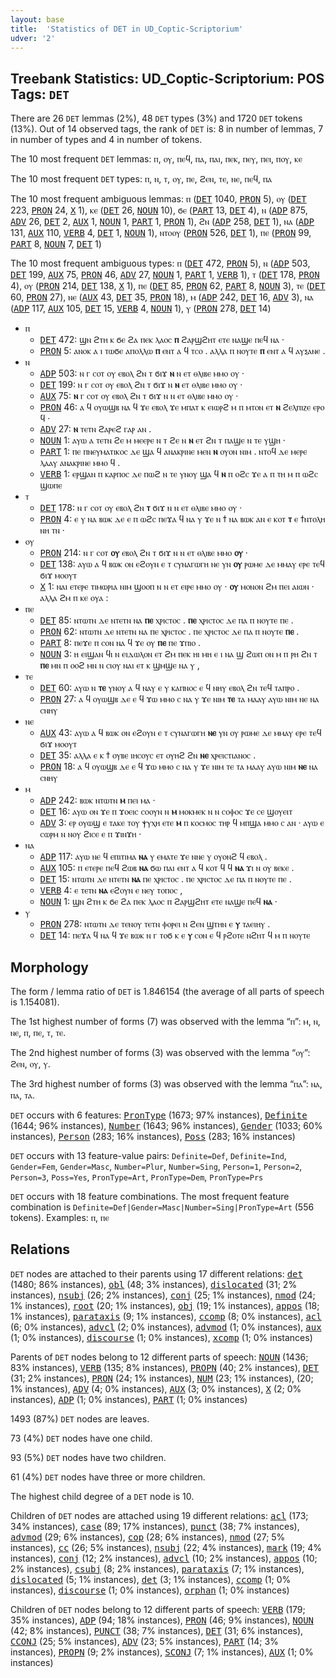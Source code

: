 ```yaml
---
layout: base
title:  'Statistics of DET in UD_Coptic-Scriptorium'
udver: '2'
---
```


## Treebank Statistics: UD_Coptic-Scriptorium: POS Tags: `DET`

There are 26 `DET` lemmas (2%), 48 `DET` types (3%) and 1720 `DET` tokens (13%).
Out of 14 observed tags, the rank of `DET` is: 8 in number of lemmas, 7 in number of types and 4 in number of tokens.

The 10 most frequent `DET` lemmas: ⲡ, ⲟⲩ, ⲡⲉϥ, ⲡⲁ, ⲡⲁⲓ, ⲡⲉⲕ, ⲡⲉⲩ, ⲡⲉⲓ, ⲡⲟⲩ, ⲕⲉ

The 10 most frequent `DET` types:  ⲡ, ⲛ, ⲧ, ⲟⲩ, ⲡⲉ, ϩⲉⲛ, ⲧⲉ, ⲛⲉ, ⲡⲉϥ, ⲡⲁ

The 10 most frequent ambiguous lemmas: ⲡ (<tt><a href="cop_scriptorium-pos-DET.html">DET</a></tt> 1040, <tt><a href="cop_scriptorium-pos-PRON.html">PRON</a></tt> 5), ⲟⲩ (<tt><a href="cop_scriptorium-pos-DET.html">DET</a></tt> 223, <tt><a href="cop_scriptorium-pos-PRON.html">PRON</a></tt> 24, <tt><a href="cop_scriptorium-pos-X.html">X</a></tt> 1), ⲕⲉ (<tt><a href="cop_scriptorium-pos-DET.html">DET</a></tt> 26, <tt><a href="cop_scriptorium-pos-NOUN.html">NOUN</a></tt> 10), ϭⲉ (<tt><a href="cop_scriptorium-pos-PART.html">PART</a></tt> 13, <tt><a href="cop_scriptorium-pos-DET.html">DET</a></tt> 4), ⲛ (<tt><a href="cop_scriptorium-pos-ADP.html">ADP</a></tt> 875, <tt><a href="cop_scriptorium-pos-ADV.html">ADV</a></tt> 26, <tt><a href="cop_scriptorium-pos-DET.html">DET</a></tt> 2, <tt><a href="cop_scriptorium-pos-AUX.html">AUX</a></tt> 1, <tt><a href="cop_scriptorium-pos-NOUN.html">NOUN</a></tt> 1, <tt><a href="cop_scriptorium-pos-PART.html">PART</a></tt> 1, <tt><a href="cop_scriptorium-pos-PRON.html">PRON</a></tt> 1), ϩⲛ (<tt><a href="cop_scriptorium-pos-ADP.html">ADP</a></tt> 258, <tt><a href="cop_scriptorium-pos-DET.html">DET</a></tt> 1), ⲛⲁ (<tt><a href="cop_scriptorium-pos-ADP.html">ADP</a></tt> 131, <tt><a href="cop_scriptorium-pos-AUX.html">AUX</a></tt> 110, <tt><a href="cop_scriptorium-pos-VERB.html">VERB</a></tt> 4, <tt><a href="cop_scriptorium-pos-DET.html">DET</a></tt> 1, <tt><a href="cop_scriptorium-pos-NOUN.html">NOUN</a></tt> 1), ⲛⲧⲟⲟⲩ (<tt><a href="cop_scriptorium-pos-PRON.html">PRON</a></tt> 526, <tt><a href="cop_scriptorium-pos-DET.html">DET</a></tt> 1), ⲡⲉ (<tt><a href="cop_scriptorium-pos-PRON.html">PRON</a></tt> 99, <tt><a href="cop_scriptorium-pos-PART.html">PART</a></tt> 8, <tt><a href="cop_scriptorium-pos-NOUN.html">NOUN</a></tt> 7, <tt><a href="cop_scriptorium-pos-DET.html">DET</a></tt> 1)

The 10 most frequent ambiguous types:  ⲡ (<tt><a href="cop_scriptorium-pos-DET.html">DET</a></tt> 472, <tt><a href="cop_scriptorium-pos-PRON.html">PRON</a></tt> 5), ⲛ (<tt><a href="cop_scriptorium-pos-ADP.html">ADP</a></tt> 503, <tt><a href="cop_scriptorium-pos-DET.html">DET</a></tt> 199, <tt><a href="cop_scriptorium-pos-AUX.html">AUX</a></tt> 75, <tt><a href="cop_scriptorium-pos-PRON.html">PRON</a></tt> 46, <tt><a href="cop_scriptorium-pos-ADV.html">ADV</a></tt> 27, <tt><a href="cop_scriptorium-pos-NOUN.html">NOUN</a></tt> 1, <tt><a href="cop_scriptorium-pos-PART.html">PART</a></tt> 1, <tt><a href="cop_scriptorium-pos-VERB.html">VERB</a></tt> 1), ⲧ (<tt><a href="cop_scriptorium-pos-DET.html">DET</a></tt> 178, <tt><a href="cop_scriptorium-pos-PRON.html">PRON</a></tt> 4), ⲟⲩ (<tt><a href="cop_scriptorium-pos-PRON.html">PRON</a></tt> 214, <tt><a href="cop_scriptorium-pos-DET.html">DET</a></tt> 138, <tt><a href="cop_scriptorium-pos-X.html">X</a></tt> 1), ⲡⲉ (<tt><a href="cop_scriptorium-pos-DET.html">DET</a></tt> 85, <tt><a href="cop_scriptorium-pos-PRON.html">PRON</a></tt> 62, <tt><a href="cop_scriptorium-pos-PART.html">PART</a></tt> 8, <tt><a href="cop_scriptorium-pos-NOUN.html">NOUN</a></tt> 3), ⲧⲉ (<tt><a href="cop_scriptorium-pos-DET.html">DET</a></tt> 60, <tt><a href="cop_scriptorium-pos-PRON.html">PRON</a></tt> 27), ⲛⲉ (<tt><a href="cop_scriptorium-pos-AUX.html">AUX</a></tt> 43, <tt><a href="cop_scriptorium-pos-DET.html">DET</a></tt> 35, <tt><a href="cop_scriptorium-pos-PRON.html">PRON</a></tt> 18), ⲙ (<tt><a href="cop_scriptorium-pos-ADP.html">ADP</a></tt> 242, <tt><a href="cop_scriptorium-pos-DET.html">DET</a></tt> 16, <tt><a href="cop_scriptorium-pos-ADV.html">ADV</a></tt> 3), ⲛⲁ (<tt><a href="cop_scriptorium-pos-ADP.html">ADP</a></tt> 117, <tt><a href="cop_scriptorium-pos-AUX.html">AUX</a></tt> 105, <tt><a href="cop_scriptorium-pos-DET.html">DET</a></tt> 15, <tt><a href="cop_scriptorium-pos-VERB.html">VERB</a></tt> 4, <tt><a href="cop_scriptorium-pos-NOUN.html">NOUN</a></tt> 1), ⲩ (<tt><a href="cop_scriptorium-pos-PRON.html">PRON</a></tt> 278, <tt><a href="cop_scriptorium-pos-DET.html">DET</a></tt> 14)


* ⲡ
  * <tt><a href="cop_scriptorium-pos-DET.html">DET</a></tt> 472: ϣⲛ ϩⲧⲏ ⲕ ϭⲉ ϩⲁ ⲡⲉⲕ ⲗⲁⲟⲥ <b>ⲡ</b> ϩⲁⲣϣϩⲏⲧ ⲉⲧⲉ ⲛⲁϣⲉ ⲡⲉϥ ⲛⲁ ·
  * <tt><a href="cop_scriptorium-pos-PRON.html">PRON</a></tt> 5: ⲁⲛⲟⲕ ⲁ ⲓ ⲧⲱϭⲉ ⲁⲡⲟⲗⲗⲱ <b>ⲡ</b> ⲉⲛⲧ ⲁ ϥ ⲧⲥⲟ . ⲁⲗⲗⲁ ⲡ ⲛⲟⲩⲧⲉ <b>ⲡ</b> ⲉⲛⲧ ⲁ ϥ ⲁⲩⲝⲁⲛⲉ .
* ⲛ
  * <tt><a href="cop_scriptorium-pos-ADP.html">ADP</a></tt> 503: ⲛ ⲅ ⲥⲟⲧ ⲟⲩ ⲉⲃⲟⲗ ϩⲛ ⲧ ϭⲓϫ <b>ⲛ</b> ⲛ ⲉⲧ ⲑⲗⲓⲃⲉ ⲙⲙⲟ ⲟⲩ ·
  * <tt><a href="cop_scriptorium-pos-DET.html">DET</a></tt> 199: ⲛ ⲅ ⲥⲟⲧ ⲟⲩ ⲉⲃⲟⲗ ϩⲛ ⲧ ϭⲓϫ ⲛ <b>ⲛ</b> ⲉⲧ ⲑⲗⲓⲃⲉ ⲙⲙⲟ ⲟⲩ ·
  * <tt><a href="cop_scriptorium-pos-AUX.html">AUX</a></tt> 75: <b>ⲛ</b> ⲅ ⲥⲟⲧ ⲟⲩ ⲉⲃⲟⲗ ϩⲛ ⲧ ϭⲓϫ ⲛ ⲛ ⲉⲧ ⲑⲗⲓⲃⲉ ⲙⲙⲟ ⲟⲩ ·
  * <tt><a href="cop_scriptorium-pos-PRON.html">PRON</a></tt> 46: ⲁ ϥ ⲟⲩⲱϣⲃ ⲛⲁ ϥ ϫⲉ ⲉⲃⲟⲗ ϫⲉ ⲙⲡⲁⲧ ⲕ ⲉⲓⲱⲣϩ ⲙ ⲡ ⲙⲧⲟⲛ ⲉⲧ <b>ⲛ</b> ϩⲉⲗⲡⲓⲍⲉ ⲉⲣⲟ ϥ ·
  * <tt><a href="cop_scriptorium-pos-ADV.html">ADV</a></tt> 27: <b>ⲛ</b> ⲧⲉⲧⲛ ϩⲁⲣⲉϩ ⲅⲁⲣ ⲁⲛ .
  * <tt><a href="cop_scriptorium-pos-NOUN.html">NOUN</a></tt> 1: ⲁⲩⲱ ⲁ ⲧⲉⲧⲛ ϩⲉ ⲙ ⲙⲉⲉⲣⲉ ⲛ ⲧ ϩⲉ ⲛ <b>ⲛ</b> ⲉⲧ ϩⲛ ⲧ ⲡⲁϣⲉ ⲛ ⲧⲉ ⲩϣⲏ ·
  * <tt><a href="cop_scriptorium-pos-PART.html">PART</a></tt> 1: ⲡⲉ ⲡⲛⲉⲩⲙⲁⲧⲓⲕⲟⲥ ⲇⲉ ϣⲁ ϥ ⲁⲛⲁⲕⲣⲓⲛⲉ ⲙⲉⲛ <b>ⲛ</b> ⲟⲩⲟⲛ ⲛⲓⲙ . ⲛⲧⲟϥ ⲇⲉ ⲙⲉⲣⲉ ⲗⲁⲁⲩ ⲁⲛⲁⲕⲣⲓⲛⲉ ⲙⲙⲟ ϥ .
  * <tt><a href="cop_scriptorium-pos-VERB.html">VERB</a></tt> 1: ⲉⲣϣⲁⲛ ⲡ ⲕⲁⲣⲡⲟⲥ ⲇⲉ ⲡⲱϩ ⲛ ⲧⲉ ⲩⲛⲟⲩ ϣⲁ ϥ <b>ⲛ</b> ⲡ ⲟϩⲥ ϫⲉ ⲁ ⲡ ⲧⲏ ⲙ ⲡ ⲱϩⲥ ϣⲱⲡⲉ
* ⲧ
  * <tt><a href="cop_scriptorium-pos-DET.html">DET</a></tt> 178: ⲛ ⲅ ⲥⲟⲧ ⲟⲩ ⲉⲃⲟⲗ ϩⲛ <b>ⲧ</b> ϭⲓϫ ⲛ ⲛ ⲉⲧ ⲑⲗⲓⲃⲉ ⲙⲙⲟ ⲟⲩ ·
  * <tt><a href="cop_scriptorium-pos-PRON.html">PRON</a></tt> 4: ⲉ ⲩ ⲛⲁ ⲃⲱⲕ ⲇⲉ ⲉ ⲡ ⲱϩⲥ ⲡⲉϫⲁ ϥ ⲛⲁ ⲩ ϫⲉ ⲛ ϯ ⲛⲁ ⲃⲱⲕ ⲁⲛ ⲉ ⲕⲟⲧ <b>ⲧ</b> ⲉ ϯⲛⲧⲟⲗⲏ ⲛⲏ ⲧⲛ ·
* ⲟⲩ
  * <tt><a href="cop_scriptorium-pos-PRON.html">PRON</a></tt> 214: ⲛ ⲅ ⲥⲟⲧ <b>ⲟⲩ</b> ⲉⲃⲟⲗ ϩⲛ ⲧ ϭⲓϫ ⲛ ⲛ ⲉⲧ ⲑⲗⲓⲃⲉ ⲙⲙⲟ <b>ⲟⲩ</b> ·
  * <tt><a href="cop_scriptorium-pos-DET.html">DET</a></tt> 138: ⲁⲩⲱ ⲁ ϥ ⲃⲱⲕ ⲟⲛ ⲉϩⲟⲩⲛ ⲉ ⲧ ⲥⲩⲛⲁⲅⲱⲅⲏ ⲛⲉ ⲩⲛ <b>ⲟⲩ</b> ⲣⲱⲙⲉ ⲇⲉ ⲙⲙⲁⲩ ⲉⲣⲉ ⲧⲉϥ ϭⲓϫ ⲙⲟⲟⲩⲧ
  * <tt><a href="cop_scriptorium-pos-X.html">X</a></tt> 1: ⲛⲁⲓ ⲉⲧⲉⲣⲉ ⲧⲓⲙⲱⲣⲓⲁ ⲛⲓⲙ ϣⲟⲟⲡ ⲛ ⲛ ⲉⲧ ⲉⲓⲣⲉ ⲙⲙⲟ ⲟⲩ · <b>ⲟⲩ</b> ⲙⲟⲛⲟⲛ ϩⲙ ⲡⲉⲓ ⲁⲓⲱⲛ · ⲁⲗⲗⲁ ϩⲙ ⲡ ⲕⲉ ⲟⲩⲁ :
* ⲡⲉ
  * <tt><a href="cop_scriptorium-pos-DET.html">DET</a></tt> 85: ⲛⲧⲱⲧⲛ ⲇⲉ ⲛⲧⲉⲧⲛ ⲛⲁ <b>ⲡⲉ</b> ⲭⲣⲓⲥⲧⲟⲥ . <b>ⲡⲉ</b> ⲭⲣⲓⲥⲧⲟⲥ ⲇⲉ ⲡⲁ ⲡ ⲛⲟⲩⲧⲉ ⲡⲉ .
  * <tt><a href="cop_scriptorium-pos-PRON.html">PRON</a></tt> 62: ⲛⲧⲱⲧⲛ ⲇⲉ ⲛⲧⲉⲧⲛ ⲛⲁ ⲡⲉ ⲭⲣⲓⲥⲧⲟⲥ . ⲡⲉ ⲭⲣⲓⲥⲧⲟⲥ ⲇⲉ ⲡⲁ ⲡ ⲛⲟⲩⲧⲉ <b>ⲡⲉ</b> .
  * <tt><a href="cop_scriptorium-pos-PART.html">PART</a></tt> 8: ⲡⲉϫⲉ ⲡ ⲥⲟⲛ ⲛⲁ ϥ ϫⲉ ⲟⲩ <b>ⲡⲉ</b> ⲡⲉ ϫⲡⲓⲟ .
  * <tt><a href="cop_scriptorium-pos-NOUN.html">NOUN</a></tt> 3: ⲏ ⲉⲓϣⲁⲛ ϥⲓ ⲛ ⲉⲓⲇⲱⲗⲟⲛ ⲉⲧ ϩⲙ ⲡⲉⲕ ⲏⲓ ⲙⲏ ⲉ ⲓ ⲛⲁ ϣ ϩⲱⲡ ⲟⲛ ⲙ ⲡ ⲣⲏ ϩⲛ ⲧ <b>ⲡⲉ</b> ⲙⲛ ⲡ ⲟⲟϩ ⲙⲛ ⲛ ⲥⲓⲟⲩ ⲛⲁⲓ ⲉⲧ ⲕ ϣⲙϣⲉ ⲛⲁ ⲩ ,
* ⲧⲉ
  * <tt><a href="cop_scriptorium-pos-DET.html">DET</a></tt> 60: ⲁⲩⲱ ⲛ <b>ⲧⲉ</b> ⲩⲛⲟⲩ ⲁ ϥ ⲛⲁⲩ ⲉ ⲩ ⲕⲁⲡⲛⲟⲥ ⲉ ϥ ⲛⲏⲩ ⲉⲃⲟⲗ ϩⲛ ⲧⲉϥ ⲧⲁⲡⲣⲟ .
  * <tt><a href="cop_scriptorium-pos-PRON.html">PRON</a></tt> 27: ⲁ ϥ ⲟⲩⲱϣⲃ ⲇⲉ ⲉ ϥ ϫⲱ ⲙⲙⲟ ⲥ ⲛⲁ ⲩ ϫⲉ ⲛⲓⲙ <b>ⲧⲉ</b> ⲧⲁ ⲙⲁⲁⲩ ⲁⲩⲱ ⲛⲓⲙ ⲛⲉ ⲛⲁ ⲥⲛⲏⲩ
* ⲛⲉ
  * <tt><a href="cop_scriptorium-pos-AUX.html">AUX</a></tt> 43: ⲁⲩⲱ ⲁ ϥ ⲃⲱⲕ ⲟⲛ ⲉϩⲟⲩⲛ ⲉ ⲧ ⲥⲩⲛⲁⲅⲱⲅⲏ <b>ⲛⲉ</b> ⲩⲛ ⲟⲩ ⲣⲱⲙⲉ ⲇⲉ ⲙⲙⲁⲩ ⲉⲣⲉ ⲧⲉϥ ϭⲓϫ ⲙⲟⲟⲩⲧ
  * <tt><a href="cop_scriptorium-pos-DET.html">DET</a></tt> 35: ⲁⲗⲗⲁ ⲉ ⲕ ϯ ⲟⲩⲃⲉ ⲓⲏⲥⲟⲩⲥ ⲉⲧ ⲟⲩⲏϩ ϩⲛ <b>ⲛⲉ</b> ⲭⲣⲉⲓⲥⲧⲓⲁⲛⲟⲥ .
  * <tt><a href="cop_scriptorium-pos-PRON.html">PRON</a></tt> 18: ⲁ ϥ ⲟⲩⲱϣⲃ ⲇⲉ ⲉ ϥ ϫⲱ ⲙⲙⲟ ⲥ ⲛⲁ ⲩ ϫⲉ ⲛⲓⲙ ⲧⲉ ⲧⲁ ⲙⲁⲁⲩ ⲁⲩⲱ ⲛⲓⲙ <b>ⲛⲉ</b> ⲛⲁ ⲥⲛⲏⲩ
* ⲙ
  * <tt><a href="cop_scriptorium-pos-ADP.html">ADP</a></tt> 242: ⲃⲱⲕ ⲛⲧⲱⲧⲛ <b>ⲙ</b> ⲡⲉⲓ ⲙⲁ ·
  * <tt><a href="cop_scriptorium-pos-DET.html">DET</a></tt> 16: ⲁⲩⲱ ⲟⲛ ϫⲉ ⲡ ϫⲟⲉⲓⲥ ⲥⲟⲟⲩⲛ ⲛ <b>ⲙ</b> ⲙⲟⲕⲙⲉⲕ ⲛ ⲛ ⲥⲟⲫⲟⲥ ϫⲉ ⲥⲉ ϣⲟⲩⲉⲓⲧ
  * <tt><a href="cop_scriptorium-pos-ADV.html">ADV</a></tt> 3: ⲉⲣ ⲟⲩⲱϣ ⲉ ⲧⲁⲕⲉ ⲧⲟⲩ ⲯⲩⲭⲏ ⲉⲧⲉ <b>ⲙ</b> ⲡ ⲕⲟⲥⲙⲟⲥ ⲧⲏⲣ ϥ ⲙⲡϣⲁ ⲙⲙⲟ ⲥ ⲁⲛ · ⲁⲩⲱ ⲉ ⲥⲱⲣⲙ ⲛ ⲛⲟⲩ ϩⲓⲥⲉ ⲉ ⲡ ϫⲓⲛϫⲏ ·
* ⲛⲁ
  * <tt><a href="cop_scriptorium-pos-ADP.html">ADP</a></tt> 117: ⲁⲩⲱ ⲛⲉ ϥ ⲉⲡⲓⲧⲓⲙⲁ <b>ⲛⲁ</b> ⲩ ⲉⲙⲁⲧⲉ ϫⲉ ⲛⲛⲉ ⲩ ⲟⲩⲟⲛϩ ϥ ⲉⲃⲟⲗ .
  * <tt><a href="cop_scriptorium-pos-AUX.html">AUX</a></tt> 105: ⲡ ⲉⲧⲉⲣⲉ ⲡⲉϥ ϩⲱⲃ <b>ⲛⲁ</b> ϭⲱ ⲡⲁⲓ ⲉⲛⲧ ⲁ ϥ ⲕⲟⲧ ϥ ϥ <b>ⲛⲁ</b> ϫⲓ ⲛ ⲟⲩ ⲃⲉⲕⲉ .
  * <tt><a href="cop_scriptorium-pos-DET.html">DET</a></tt> 15: ⲛⲧⲱⲧⲛ ⲇⲉ ⲛⲧⲉⲧⲛ <b>ⲛⲁ</b> ⲡⲉ ⲭⲣⲓⲥⲧⲟⲥ . ⲡⲉ ⲭⲣⲓⲥⲧⲟⲥ ⲇⲉ ⲡⲁ ⲡ ⲛⲟⲩⲧⲉ ⲡⲉ .
  * <tt><a href="cop_scriptorium-pos-VERB.html">VERB</a></tt> 4: ⲉ ⲧⲉⲧⲛ <b>ⲛⲁ</b> ⲉϩⲟⲩⲛ ⲉ ⲛⲉⲩ ⲧⲟⲡⲟⲥ ,
  * <tt><a href="cop_scriptorium-pos-NOUN.html">NOUN</a></tt> 1: ϣⲛ ϩⲧⲏ ⲕ ϭⲉ ϩⲁ ⲡⲉⲕ ⲗⲁⲟⲥ ⲡ ϩⲁⲣϣϩⲏⲧ ⲉⲧⲉ ⲛⲁϣⲉ ⲡⲉϥ <b>ⲛⲁ</b> ·
* ⲩ
  * <tt><a href="cop_scriptorium-pos-PRON.html">PRON</a></tt> 278: ⲛⲧⲱⲧⲛ ⲇⲉ ⲧⲉⲛⲟⲩ ⲧⲉⲧⲛ ⲫⲟⲣⲉⲓ ⲛ ϩⲉⲛ ϣⲧⲏⲛ ⲉ <b>ⲩ</b> ⲧⲁⲉⲓⲏⲩ .
  * <tt><a href="cop_scriptorium-pos-DET.html">DET</a></tt> 14: ⲡⲉϫⲁ ϥ ⲛⲁ ϥ ϫⲉ ⲃⲱⲕ ⲛ ⲅ ⲧⲟϭ ⲕ ⲉ <b>ⲩ</b> ⲥⲟⲛ ⲉ ϥ ⲣϩⲟⲧⲉ ⲛϩⲏⲧ ϥ ⲙ ⲡ ⲛⲟⲩⲧⲉ

## Morphology

The form / lemma ratio of `DET` is 1.846154 (the average of all parts of speech is 1.154081).

The 1st highest number of forms (7) was observed with the lemma “ⲡ”: ⲙ, ⲛ, ⲛⲉ, ⲡ, ⲡⲉ, ⲧ, ⲧⲉ.

The 2nd highest number of forms (3) was observed with the lemma “ⲟⲩ”: ϩⲉⲛ, ⲟⲩ, ⲩ.

The 3rd highest number of forms (3) was observed with the lemma “ⲡⲁ”: ⲛⲁ, ⲡⲁ, ⲧⲁ.

`DET` occurs with 6 features: <tt><a href="cop_scriptorium-feat-PronType.html">PronType</a></tt> (1673; 97% instances), <tt><a href="cop_scriptorium-feat-Definite.html">Definite</a></tt> (1644; 96% instances), <tt><a href="cop_scriptorium-feat-Number.html">Number</a></tt> (1643; 96% instances), <tt><a href="cop_scriptorium-feat-Gender.html">Gender</a></tt> (1033; 60% instances), <tt><a href="cop_scriptorium-feat-Person.html">Person</a></tt> (283; 16% instances), <tt><a href="cop_scriptorium-feat-Poss.html">Poss</a></tt> (283; 16% instances)

`DET` occurs with 13 feature-value pairs: `Definite=Def`, `Definite=Ind`, `Gender=Fem`, `Gender=Masc`, `Number=Plur`, `Number=Sing`, `Person=1`, `Person=2`, `Person=3`, `Poss=Yes`, `PronType=Art`, `PronType=Dem`, `PronType=Prs`

`DET` occurs with 18 feature combinations.
The most frequent feature combination is `Definite=Def|Gender=Masc|Number=Sing|PronType=Art` (556 tokens).
Examples: ⲡ, ⲡⲉ


## Relations

`DET` nodes are attached to their parents using 17 different relations: <tt><a href="cop_scriptorium-dep-det.html">det</a></tt> (1480; 86% instances), <tt><a href="cop_scriptorium-dep-obl.html">obl</a></tt> (48; 3% instances), <tt><a href="cop_scriptorium-dep-dislocated.html">dislocated</a></tt> (31; 2% instances), <tt><a href="cop_scriptorium-dep-nsubj.html">nsubj</a></tt> (26; 2% instances), <tt><a href="cop_scriptorium-dep-conj.html">conj</a></tt> (25; 1% instances), <tt><a href="cop_scriptorium-dep-nmod.html">nmod</a></tt> (24; 1% instances), <tt><a href="cop_scriptorium-dep-root.html">root</a></tt> (20; 1% instances), <tt><a href="cop_scriptorium-dep-obj.html">obj</a></tt> (19; 1% instances), <tt><a href="cop_scriptorium-dep-appos.html">appos</a></tt> (18; 1% instances), <tt><a href="cop_scriptorium-dep-parataxis.html">parataxis</a></tt> (9; 1% instances), <tt><a href="cop_scriptorium-dep-ccomp.html">ccomp</a></tt> (8; 0% instances), <tt><a href="cop_scriptorium-dep-acl.html">acl</a></tt> (6; 0% instances), <tt><a href="cop_scriptorium-dep-advcl.html">advcl</a></tt> (2; 0% instances), <tt><a href="cop_scriptorium-dep-advmod.html">advmod</a></tt> (1; 0% instances), <tt><a href="cop_scriptorium-dep-aux.html">aux</a></tt> (1; 0% instances), <tt><a href="cop_scriptorium-dep-discourse.html">discourse</a></tt> (1; 0% instances), <tt><a href="cop_scriptorium-dep-xcomp.html">xcomp</a></tt> (1; 0% instances)

Parents of `DET` nodes belong to 12 different parts of speech: <tt><a href="cop_scriptorium-pos-NOUN.html">NOUN</a></tt> (1436; 83% instances), <tt><a href="cop_scriptorium-pos-VERB.html">VERB</a></tt> (135; 8% instances), <tt><a href="cop_scriptorium-pos-PROPN.html">PROPN</a></tt> (40; 2% instances), <tt><a href="cop_scriptorium-pos-DET.html">DET</a></tt> (31; 2% instances), <tt><a href="cop_scriptorium-pos-PRON.html">PRON</a></tt> (24; 1% instances), <tt><a href="cop_scriptorium-pos-NUM.html">NUM</a></tt> (23; 1% instances),  (20; 1% instances), <tt><a href="cop_scriptorium-pos-ADV.html">ADV</a></tt> (4; 0% instances), <tt><a href="cop_scriptorium-pos-AUX.html">AUX</a></tt> (3; 0% instances), <tt><a href="cop_scriptorium-pos-X.html">X</a></tt> (2; 0% instances), <tt><a href="cop_scriptorium-pos-ADP.html">ADP</a></tt> (1; 0% instances), <tt><a href="cop_scriptorium-pos-PART.html">PART</a></tt> (1; 0% instances)

1493 (87%) `DET` nodes are leaves.

73 (4%) `DET` nodes have one child.

93 (5%) `DET` nodes have two children.

61 (4%) `DET` nodes have three or more children.

The highest child degree of a `DET` node is 10.

Children of `DET` nodes are attached using 19 different relations: <tt><a href="cop_scriptorium-dep-acl.html">acl</a></tt> (173; 34% instances), <tt><a href="cop_scriptorium-dep-case.html">case</a></tt> (89; 17% instances), <tt><a href="cop_scriptorium-dep-punct.html">punct</a></tt> (38; 7% instances), <tt><a href="cop_scriptorium-dep-advmod.html">advmod</a></tt> (29; 6% instances), <tt><a href="cop_scriptorium-dep-cop.html">cop</a></tt> (28; 6% instances), <tt><a href="cop_scriptorium-dep-nmod.html">nmod</a></tt> (27; 5% instances), <tt><a href="cop_scriptorium-dep-cc.html">cc</a></tt> (26; 5% instances), <tt><a href="cop_scriptorium-dep-nsubj.html">nsubj</a></tt> (22; 4% instances), <tt><a href="cop_scriptorium-dep-mark.html">mark</a></tt> (19; 4% instances), <tt><a href="cop_scriptorium-dep-conj.html">conj</a></tt> (12; 2% instances), <tt><a href="cop_scriptorium-dep-advcl.html">advcl</a></tt> (10; 2% instances), <tt><a href="cop_scriptorium-dep-appos.html">appos</a></tt> (10; 2% instances), <tt><a href="cop_scriptorium-dep-csubj.html">csubj</a></tt> (8; 2% instances), <tt><a href="cop_scriptorium-dep-parataxis.html">parataxis</a></tt> (7; 1% instances), <tt><a href="cop_scriptorium-dep-dislocated.html">dislocated</a></tt> (5; 1% instances), <tt><a href="cop_scriptorium-dep-det.html">det</a></tt> (3; 1% instances), <tt><a href="cop_scriptorium-dep-ccomp.html">ccomp</a></tt> (1; 0% instances), <tt><a href="cop_scriptorium-dep-discourse.html">discourse</a></tt> (1; 0% instances), <tt><a href="cop_scriptorium-dep-orphan.html">orphan</a></tt> (1; 0% instances)

Children of `DET` nodes belong to 12 different parts of speech: <tt><a href="cop_scriptorium-pos-VERB.html">VERB</a></tt> (179; 35% instances), <tt><a href="cop_scriptorium-pos-ADP.html">ADP</a></tt> (94; 18% instances), <tt><a href="cop_scriptorium-pos-PRON.html">PRON</a></tt> (46; 9% instances), <tt><a href="cop_scriptorium-pos-NOUN.html">NOUN</a></tt> (42; 8% instances), <tt><a href="cop_scriptorium-pos-PUNCT.html">PUNCT</a></tt> (38; 7% instances), <tt><a href="cop_scriptorium-pos-DET.html">DET</a></tt> (31; 6% instances), <tt><a href="cop_scriptorium-pos-CCONJ.html">CCONJ</a></tt> (25; 5% instances), <tt><a href="cop_scriptorium-pos-ADV.html">ADV</a></tt> (23; 5% instances), <tt><a href="cop_scriptorium-pos-PART.html">PART</a></tt> (14; 3% instances), <tt><a href="cop_scriptorium-pos-PROPN.html">PROPN</a></tt> (9; 2% instances), <tt><a href="cop_scriptorium-pos-SCONJ.html">SCONJ</a></tt> (7; 1% instances), <tt><a href="cop_scriptorium-pos-AUX.html">AUX</a></tt> (1; 0% instances)

